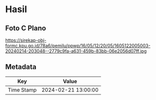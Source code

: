 # Hasil

## Foto C Plano

https://sirekap-obj-formc.kpu.go.id/78a6/pemilu/ppwp/16/05/12/20/05/1605122005003-20240214-203048--2779c9fa-a631-459b-83bb-06e2056d07ff.jpg


## Metadata

| Key        | Value               |
| ---------- | ------------------- |
| Time Stamp | 2024-02-21 13:00:00 |



